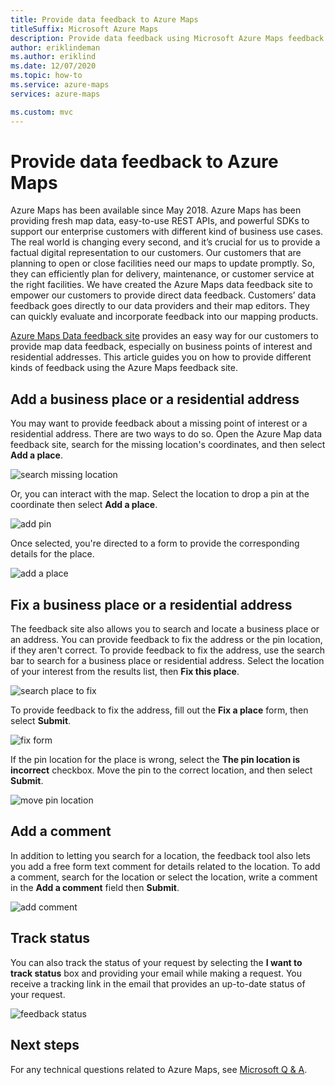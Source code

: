 ```yaml
---
title: Provide data feedback to Azure Maps
titleSuffix: Microsoft Azure Maps
description: Provide data feedback using Microsoft Azure Maps feedback tool.
author: eriklindeman
ms.author: eriklind
ms.date: 12/07/2020
ms.topic: how-to
ms.service: azure-maps
services: azure-maps

ms.custom: mvc
---
```


# Provide data feedback to Azure Maps

Azure Maps has been available since May 2018. Azure Maps has been providing fresh map data, easy-to-use REST APIs, and powerful SDKs to support our enterprise customers with different kind of business use cases. The real world is changing every second, and it’s crucial for us to provide a factual digital representation to our customers. Our customers that are planning to open or close facilities need our maps to update promptly. So, they can efficiently plan for delivery, maintenance, or customer service at the right facilities. We have created the Azure Maps data feedback site to empower our customers to provide direct data feedback. Customers’ data feedback goes directly to our data providers and their map editors. They can quickly evaluate and incorporate feedback into our mapping products.  

[Azure Maps Data feedback site] provides an easy way for our customers to provide map data feedback, especially on business points of interest and residential addresses. This article guides you on how to provide different kinds of feedback using the Azure Maps feedback site.

## Add a business place or a residential address

You may want to provide feedback about a missing point of interest or a residential address. There are two ways to do so. Open the Azure Map data feedback site, search for the missing location's coordinates, and then select **Add a place**.

  ![search missing location](./media/how-to-use-feedback-tool/search-poi.png)

Or, you can interact with the map. Select the location to drop a pin at the coordinate then select **Add a place**.

  ![add pin](./media/how-to-use-feedback-tool/add-poi.png)

Once selected, you're directed to a form to provide the corresponding details for the place.

  ![add a place](./media/how-to-use-feedback-tool/add-a-place.png)

## Fix a business place or a residential address

The feedback site also allows you to search and locate a business place or an address. You can provide feedback to fix the address or the pin location, if they aren't correct. To provide feedback to fix the address, use the search bar to search for a business place or residential address. Select the location of your interest from the results list, then **Fix this place**.

  ![search place to fix](./media/how-to-use-feedback-tool/fix-place.png)

To provide feedback to fix the address, fill out the **Fix a place** form, then select **Submit**.

  ![fix form](./media/how-to-use-feedback-tool/fix-form.png)

If the pin location for the place is wrong, select the **The pin location is incorrect** checkbox. Move the pin to the correct location, and then select **Submit**.

  ![move pin location](./media/how-to-use-feedback-tool/move-pin.png)

## Add a comment

In addition to letting you search for a location, the feedback tool also lets you add a free form text comment for details related to the location. To add a comment, search for the location or select the location, write a comment in the **Add a comment** field then **Submit**.

  ![add comment](./media/how-to-use-feedback-tool/add-comment.png)

## Track status

You can also track the status of your request by selecting the **I want to track status** box and providing your email while making a request. You receive a tracking link in the email that provides an up-to-date status of your request.

  ![feedback status](./media/how-to-use-feedback-tool/feedback-status.png)

## Next steps

For any technical questions related to Azure Maps, see [Microsoft Q & A].

[Azure Maps Data feedback site]: https://feedback.azuremaps.com
[Microsoft Q & A]: /answers/topics/azure-maps.html
